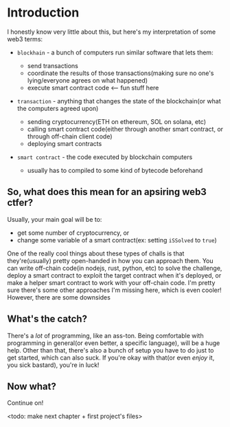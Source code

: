 # Introduction

I honestly know very little about this, but here's my interpretation of some web3 terms:
- `blockhain` - a bunch of computers run similar software that lets them:
  - send transactions
  - coordinate the results of those transactions(making sure no one's lying/everyone agrees on what happened)
  - execute smart contract code <-- fun stuff here
 
- `transaction` - anything that changes the state of the blockchain(or what the computers agreed upon)
  - sending cryptocurrency(ETH on ethereum, SOL on solana, etc)
  - calling smart contract code(either through another smart contract, or through off-chain client code)
  - deploying smart contracts

- `smart contract` - the code executed by blockchain computers
  - usually has to compiled to some kind of bytecode beforehand
 
## So, what does this mean for an apsiring web3 ctfer?
Usually, your main goal will be to:
- get some number of cryptocurrency, or
- change some variable of a smart contract(ex: setting `iSSolved` to `true`)

One of the really cool things about these types of challs is that they're(usually) pretty open-handed in how you can approach them. You can write off-chain code(in nodejs, rust, python, etc) to solve the challenge, deploy a smart contract to exploit the target contract when it's deployed, or make a helper smart contract to work with your off-chain code. I'm pretty sure there's some other approaches I'm missing here, which is even cooler! However, there are some downsides

## What's the catch?
There's a _lot_ of programming, like an ass-ton. Being comfortable with programming in general(or even better, a specific language), will be a huge help. Other than that, there's also a bunch of setup you have to do just to get started, which can also suck. If you're okay with that(or even _enjoy_ it, you sick bastard), you're in luck!

## Now what?
Continue on!

<todo: make next chapter + first project's files>
